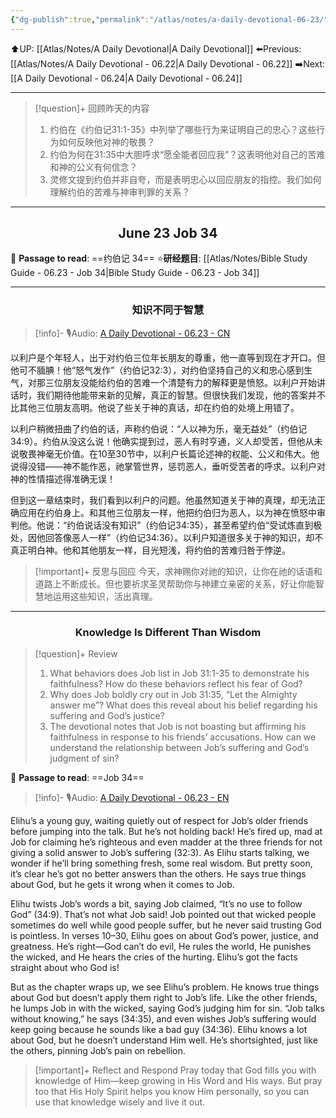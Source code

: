 ```yaml
---
{"dg-publish":true,"permalink":"/atlas/notes/a-daily-devotional-06-23/"}
---
```


 ⬆️UP: [[Atlas/Notes/A Daily Devotional\|A Daily Devotional]]
⬅️Previous: [[Atlas/Notes/A Daily Devotional - 06.22\|A Daily Devotional - 06.22]]
➡️Next: [[A Daily Devotional - 06.24\|A Daily Devotional - 06.24]]

---

> [!question]+ 回顾昨天的内容
> 1. ⁠约伯在《约伯记31:1-35》中列举了哪些行为来证明自己的忠心？这些行为如何反映他对神的敬畏？  
> 2. ⁠约伯为何在31:35中大胆呼求“愿全能者回应我”？这表明他对自己的苦难和神的公义有何信念？ 
> 3. 灵修文提到约伯并非自夸，而是表明忠心以回应朋友的指控。我们如何理解约伯的苦难与神审判罪的关系？



---
## <center>June 23 Job 34</center>

📖 **Passage to read**: ==约伯记 34==
⭐**研经题目**: [[Atlas/Notes/Bible Study Guide - 06.23 - Job 34\|Bible Study Guide - 06.23 - Job 34]]

---
### <center>知识不同于智慧</center>

> [!info]- 🎙️Audio: [A Daily Devotional - 06.23 - CN]()


以利户是个年轻人，出于对约伯三位年长朋友的尊重，他一直等到现在才开口。但他可不腼腆！他“怒气发作”（约伯记32:3），对约伯坚持自己的义和忠心感到生气，对那三位朋友没能给约伯的苦难一个清楚有力的解释更是愤怒。以利户开始讲话时，我们期待他能带来新的见解，真正的智慧。但很快我们发现，他的答案并不比其他三位朋友高明。他说了些关于神的真话，却在约伯的处境上用错了。

以利户稍微扭曲了约伯的话，声称约伯说：“人以神为乐，毫无益处”（约伯记34:9）。约伯从没这么说！他确实提到过，恶人有时亨通，义人却受苦，但他从未说敬畏神毫无价值。在10至30节中，以利户长篇论述神的权能、公义和伟大。他说得没错——神不能作恶，祂掌管世界，惩罚恶人，垂听受苦者的呼求。以利户对神的性情描述得准确无误！

但到这一章结束时，我们看到以利户的问题。他虽然知道关于神的真理，却无法正确应用在约伯身上。和其他三位朋友一样，他把约伯归为恶人，以为神在愤怒中审判他。他说：“约伯说话没有知识”（约伯记34:35），甚至希望约伯“受试炼直到极处，因他回答像恶人一样”（约伯记34:36）。以利户知道很多关于神的知识，却不真正明白神。他和其他朋友一样，目光短浅，将约伯的苦难归咎于悖逆。

> [!important]+ 反思与回应
今天，求神赐你对祂的知识，让你在祂的话语和道路上不断成长。但也要祈求圣灵帮助你与神建立亲密的关系，好让你能智慧地运用这些知识，活出真理。



---
### <center>Knowledge Is Different Than Wisdom</center>

> [!question]+ Review
> 1. ⁠What behaviors does Job list in Job 31:1-35 to demonstrate his faithfulness? How do these behaviors reflect his fear of God?  
> 2. Why does Job boldly cry out in Job 31:35, “Let the Almighty answer me”? What does this reveal about his belief regarding his suffering and God’s justice?  
> 3. The devotional notes that Job is not boasting but affirming his faithfulness in response to his friends’ accusations. How can we understand the relationship between Job’s suffering and God’s judgment of sin?


📖 **Passage to read**: ==Job 34==

> [!info]- 🎙️Audio: [A Daily Devotional - 06.23 - EN]()  

Elihu’s a young guy, waiting quietly out of respect for Job’s older friends before jumping into the talk. But he’s not holding back! He’s fired up, mad at Job for claiming he’s righteous and even madder at the three friends for not giving a solid answer to Job’s suffering (32:3). As Elihu starts talking, we wonder if he’ll bring something fresh, some real wisdom. But pretty soon, it’s clear he’s got no better answers than the others. He says true things about God, but he gets it wrong when it comes to Job.

Elihu twists Job’s words a bit, saying Job claimed, “It’s no use to follow God” (34:9). That’s not what Job said! Job pointed out that wicked people sometimes do well while good people suffer, but he never said trusting God is pointless. In verses 10–30, Elihu goes on about God’s power, justice, and greatness. He’s right—God can’t do evil, He rules the world, He punishes the wicked, and He hears the cries of the hurting. Elihu’s got the facts straight about who God is!

But as the chapter wraps up, we see Elihu’s problem. He knows true things about God but doesn’t apply them right to Job’s life. Like the other friends, he lumps Job in with the wicked, saying God’s judging him for sin. “Job talks without knowing,” he says (34:35), and even wishes Job’s suffering would keep going because he sounds like a bad guy (34:36). Elihu knows a lot about God, but he doesn’t understand Him well. He’s shortsighted, just like the others, pinning Job’s pain on rebellion.

> [!important]+ Reflect and Respond
Pray today that God fills you with knowledge of Him—keep growing in His Word and His ways. But pray too that His Holy Spirit helps you know Him personally, so you can use that knowledge wisely and live it out.




